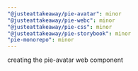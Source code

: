 ```yaml
---
"@justeattakeaway/pie-avatar": minor
"@justeattakeaway/pie-webc": minor
"@justeattakeaway/pie-css": minor
"@justeattakeaway/pie-storybook": minor
"pie-monorepo": minor
---
```


creating the pie-avatar web component
